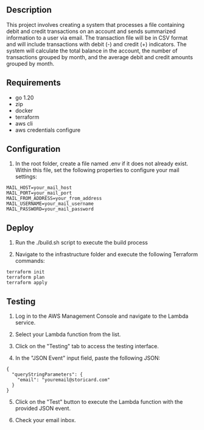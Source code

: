 ## Description

This project involves creating a system that processes a file containing debit and credit transactions on an account and sends summarized information to a user via email. The transaction file will be in CSV format and will include transactions with debit (-) and credit (+) indicators. The system will calculate the total balance in the account, the number of transactions grouped by month, and the average debit and credit amounts grouped by month.

## Requirements

- go 1.20
- zip
- docker
- terraform
- aws cli
- aws credentials configure

## Configuration

1. In the root folder, create a file named .env if it does not already exist. Within this file, set the following properties to configure your mail settings:

```
MAIL_HOST=your_mail_host
MAIL_PORT=your_mail_port
MAIL_FROM_ADDRESS=your_from_address
MAIL_USERNAME=your_mail_username
MAIL_PASSWORD=your_mail_password
```


## Deploy
1. Run the ./build.sh script to execute the build process

2. Navigate to the infrastructure folder and execute the following Terraform commands:

```
terraform init
terraform plan
terraform apply
```

## Testing

1. Log in to the AWS Management Console and navigate to the Lambda service.

2. Select your Lambda function from the list.

3. Click on the "Testing" tab to access the testing interface.

4. In the "JSON Event" input field, paste the following JSON:

```
{
  "queryStringParameters": {
    "email": "youremail@storicard.com"
  }
}
```


5. Click on the "Test" button to execute the Lambda function with the provided JSON event.

6. Check your email inbox.
